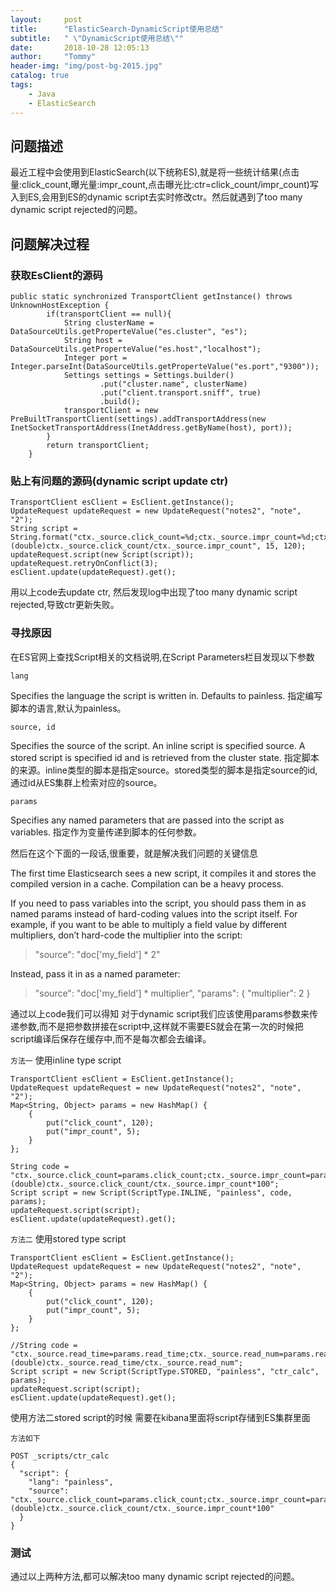 ```yaml
---
layout:     post
title:      "ElasticSearch-DynamicScript使用总结"
subtitle:   " \"DynamicScript使用总结\""
date:       2018-10-28 12:05:13
author:     "Tommy"
header-img: "img/post-bg-2015.jpg"
catalog: true
tags:
    - Java
    - ElasticSearch
---
```


## 问题描述

最近工程中会使用到ElasticSearch(以下统称ES),就是将一些统计结果(点击量:click_count,曝光量:impr_count,点击曝光比:ctr=click_count/impr_count)写入到ES,会用到ES的dynamic script去实时修改ctr。然后就遇到了too many dynamic script rejected的问题。

## 问题解决过程
### 获取EsClient的源码

```
public static synchronized TransportClient getInstance() throws UnknownHostException {
        if(transportClient == null){
            String clusterName = DataSourceUtils.getProperteValue("es.cluster", "es");
            String host = DataSourceUtils.getProperteValue("es.host","localhost");
            Integer port = Integer.parseInt(DataSourceUtils.getProperteValue("es.port","9300"));
            Settings settings = Settings.builder()
                    .put("cluster.name", clusterName)
                    .put("client.transport.sniff", true)
                    .build();
            transportClient = new PreBuiltTransportClient(settings).addTransportAddress(new InetSocketTransportAddress(InetAddress.getByName(host), port));
        }
        return transportClient;
    }
```

### 贴上有问题的源码(dynamic script update ctr)

```
TransportClient esClient = EsClient.getInstance();
UpdateRequest updateRequest = new UpdateRequest("notes2", "note", "2");
String script = String.format("ctx._source.click_count=%d;ctx._source.impr_count=%d;ctx._source.ctr=(double)ctx._source.click_count/ctx._source.impr_count", 15, 120);
updateRequest.script(new Script(script));
updateRequest.retryOnConflict(3);
esClient.update(updateRequest).get();
```

用以上code去update ctr, 然后发现log中出现了too many dynamic script rejected,导致ctr更新失败。

### 寻找原因

在ES官网上查找Script相关的文档说明,在Script Parameters栏目发现以下参数

`lang`

Specifies the language the script is written in. Defaults to painless.
指定编写脚本的语言,默认为painless。

`source, id`

Specifies the source of the script. An inline script is specified source. A stored script is specified id and is retrieved from the cluster state.
指定脚本的来源。inline类型的脚本是指定source。stored类型的脚本是指定source的id,通过id从ES集群上检索对应的source。

`params`

Specifies any named parameters that are passed into the script as variables.
指定作为变量传递到脚本的任何参数。

然后在这个下面的一段话,很重要，就是解决我们问题的关键信息

The first time Elasticsearch sees a new script, it compiles it and stores the compiled version in a cache. Compilation can be a heavy process.

If you need to pass variables into the script, you should pass them in as named params instead of hard-coding values into the script itself. For example, if you want to be able to multiply a field value by different multipliers, don’t hard-code the multiplier into the script:
> "source": "doc['my_field'] * 2"

Instead, pass it in as a named parameter:

> "source": "doc['my_field'] * multiplier",
  "params": {
    "multiplier": 2
  }

通过以上code我们可以得知 对于dynamic script我们应该使用params参数来传递参数,而不是把参数拼接在script中,这样就不需要ES就会在第一次的时候把script编译后保存在缓存中,而不是每次都会去编译。

`方法一` 使用inline type script
```
TransportClient esClient = EsClient.getInstance();
UpdateRequest updateRequest = new UpdateRequest("notes2", "note", "2");
Map<String, Object> params = new HashMap() {
    {
        put("click_count", 120);
        put("impr_count", 5);
    }
};

String code = "ctx._source.click_count=params.click_count;ctx._source.impr_count=params.impr_count;ctx._source.ctr=(double)ctx._source.click_count/ctx._source.impr_count*100";
Script script = new Script(ScriptType.INLINE, "painless", code, params);
updateRequest.script(script);
esClient.update(updateRequest).get();
```

`方法二` 使用stored type script
```
TransportClient esClient = EsClient.getInstance();
UpdateRequest updateRequest = new UpdateRequest("notes2", "note", "2");
Map<String, Object> params = new HashMap() {
    {
        put("click_count", 120);
        put("impr_count", 5);
    }
};

//String code = "ctx._source.read_time=params.read_time;ctx._source.read_num=params.read_num;ctx._source.avg_read_time=(double)ctx._source.read_time/ctx._source.read_num";
Script script = new Script(ScriptType.STORED, "painless", "ctr_calc", params);
updateRequest.script(script);
esClient.update(updateRequest).get();
```

使用方法二stored script的时候 需要在kibana里面将script存储到ES集群里面

`方法如下`
```
POST _scripts/ctr_calc
{
  "script": {
    "lang": "painless",
    "source": "ctx._source.click_count=params.click_count;ctx._source.impr_count=params.impr_count;ctx._source.ctr=(double)ctx._source.click_count/ctx._source.impr_count*100"
  }
}
```

### 测试

通过以上两种方法,都可以解决too many dynamic script rejected的问题。





